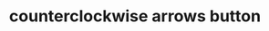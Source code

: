 ---
layout: smileys&emotion
title: counterclockwise arrows button
emoji: counterclockwise_arrows_button
permalink: 🔄.html
image: assets/img/3moji/counterclockwise_arrows_button.png
---